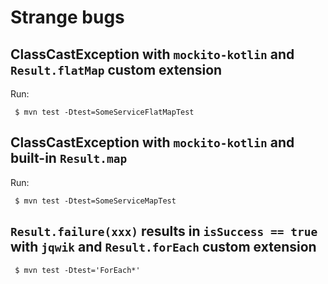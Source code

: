 # Strange bugs

## ClassCastException with `mockito-kotlin` and `Result.flatMap` custom extension

Run:

```console
 $ mvn test -Dtest=SomeServiceFlatMapTest
```

## ClassCastException with `mockito-kotlin` and built-in `Result.map`

Run:

```console
 $ mvn test -Dtest=SomeServiceMapTest
```

## `Result.failure(xxx)` results in `isSuccess == true` with `jqwik` and `Result.forEach` custom extension

```console
 $ mvn test -Dtest='ForEach*'
```